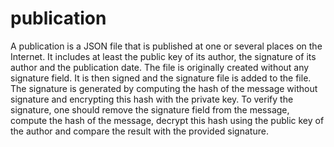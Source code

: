 # publication

A publication is a JSON file that is published at one or several places on the Internet.
It includes at least the public key of its author, the signature of its author and the publication date.
The file is originally created without any signature field.
It is then signed and the signature file is added to the file.
The signature is generated by computing the hash of the message without signature and encrypting this hash with the private key.
To verify the signature, one should remove the signature field from the message, compute the hash of the message, decrypt this hash using
the public key of the author and compare the result with the provided signature.
